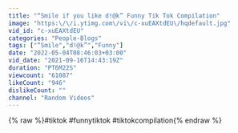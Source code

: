 ```yaml
---
title: "“Smile if you like d!@k” Funny Tik Tok Compilation"
image: "https:\/\/i.ytimg.com\/vi\/c-xuEAXtdEU\/hqdefault.jpg"
vid_id: "c-xuEAXtdEU"
categories: "People-Blogs"
tags: ["“Smile","d!@k”","Funny"]
date: "2022-05-04T08:46:03+03:00"
vid_date: "2021-09-16T14:43:19Z"
duration: "PT6M22S"
viewcount: "61087"
likeCount: "946"
dislikeCount: ""
channel: "Random Videos"
---
```

{% raw %}#tiktok #funnytiktok #tiktokcompilation{% endraw %}
